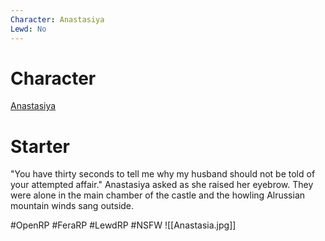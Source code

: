 ```yaml
---
Character: Anastasiya
Lewd: No
---
```

# Character
[Anastasiya](Anastasiya.md)

# Starter
"You have thirty seconds to tell me why my husband should not be told of your attempted affair." Anastasiya asked as she raised her eyebrow. They were alone in the main chamber of the castle and the howling Alrussian mountain winds sang outside.

#OpenRP #FeraRP #LewdRP  #NSFW
![[Anastasia.jpg]]
